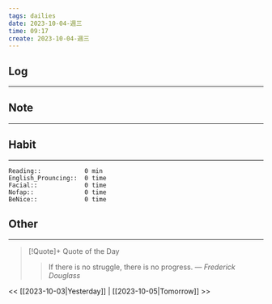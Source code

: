 ```yaml
---
tags: dailies  
date: 2023-10-04-週三
time: 09:17
create: 2023-10-04-週三
---
```


## Log
---

## Note
---

## Habit
---
```
Reading::            0 min
English_Prouncing::  0 time
Facial::             0 time
Nofap::              0 time
BeNice::             0 time

```
## Other
---

> [!Quote]+ Quote of the Day
> > If there is no struggle, there is no progress.
> — <cite>Frederick Douglass</cite>

<< [[2023-10-03|Yesterday]] | [[2023-10-05|Tomorrow]] >>